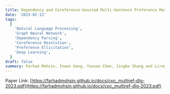 ```yaml
---
title: Dependency and Coreference-boosted Multi-Sentence Preference Model
date: '2023-02-13'
tags:
  [
    'Natural Language Processing',
    'Graph Neural Network',
    'Dependency Parsing',
    'Coreference Resolution',
    'Preference Ellicitation',
    'Deep Learning',
  ]
draft: false
summary: Farhad Mohsin, Inwon Kang, Yuxuan Chen, Jingbo Shang and Lirong Xia. (DLG-AAAI’23)
---
```


Paper Link: [https://farhadmohsin.github.io/docs/cpc_multiref-dlg-2023.pdf](https://farhadmohsin.github.io/docs/cpc_multiref-dlg-2023.pdf)
